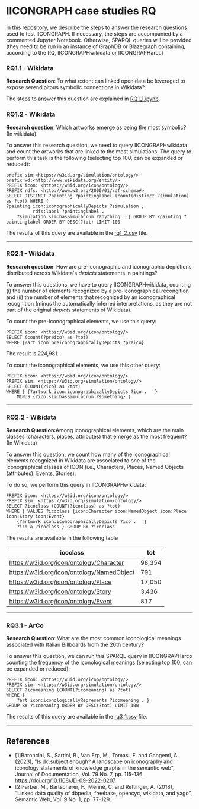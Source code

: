 # IICONGRAPH case studies RQ
In this repository, we describe the steps to answer the research questions used to test IICONGRAPH. If necessary, the steps are accompanied by a commented Jupyter Notebook. Otherwise, SPARQL queries will be provided (they need to be run in an instance of GraphDB or Blazegraph containing, according to the RQ, IICONGRAPHwikidata or IICONGRAPHarco)

### RQ1.1 - Wikidata

**Research Question**: To what extent can linked open data be leveraged to expose serendipitous symbolic connections in Wikidata?

The steps to answer this question are explained in [RQ1_1.ipynb]().

### RQ1.2 - Wikidata

**Research question**: Which artworks emerge as being the most symbolic? (In wikidata). 

To answer this research question, we need to query IICONGRAPHwikidata and count the artworks that are linked to the most simulations. The query to perform this task is the following (selecting top 100, can be expanded or reduced):

```SPARQL
prefix sim:<https://w3id.org/simulation/ontology/> 
prefix wd:<http://www.wikidata.org/entity/> 
PREFIX icon: <https://w3id.org/icon/ontology/>
PREFIX rdfs: <http://www.w3.org/2000/01/rdf-schema#>
SELECT DISTINCT ?painting ?paintinglabel (count(distinct ?simulation) as ?tot) WHERE { 
?painting icon:iconographicallyDepicts ?simulation ;
          rdfs:label ?paintinglabel .
    ?simulation sim:hasSimulacrum ?anything . } GROUP BY ?painting ?paintinglabel ORDER BY DESC(?tot) LIMIT 100
```

The results of this query are available in the [rq1_2.csv]() file.

***

### RQ2.1 - Wikidata

**Research question**: How are pre-iconographic and iconographic depictions distributed across Wikidata's *depicts* statements in paintings?

To answer this questions, we have to query IICONGRAPHwikidata, counting (i) the number of elements recognized by a pre-iconographical recongition and (ii) the number of elements that recognized by an iconographical recognition (minus the automatically inferred interpretations, as they are not part of the original *depicts* statements of Wikidata).

To count the pre-iconographical elements, we use this query:

```SPARQL
PREFIX icon: <https://w3id.org/icon/ontology/>
SELECT (count(?preico) as ?tot) 
WHERE {?art icon:preiconographicallyDepicts ?preico}
```

The result is 224,981.

To count the iconographical elements, we use this other query:

```SPARQL
PREFIX icon: <https://w3id.org/icon/ontology/>
PREFIX sim: <https://w3id.org/simulation/ontology/>
SELECT (COUNT(?ico) as ?tot)
WHERE { {?artwork icon:iconographicallyDepicts ?ico .   }
    MINUS {?ico sim:hasSimulacrum ?something} }
```

***

### RQ2.2 - Wikidata

**Research Question**:Among iconographical elements, which are the main classes (characters, places, attributes) that emerge as the most frequent? (In Wikidata)

To answer this question, we count how many of the iconographical elements recognized in Wikidata are associated to one of the iconographical classes of ICON (i.e., Characters, Places, Named Objects (attributes), Events, Stories).

To do so, we perform this query in IICONGRAPHwikidata:

```SPARQL
PREFIX icon: <https://w3id.org/icon/ontology/>
PREFIX sim: <https://w3id.org/simulation/ontology/>
SELECT ?icoclass (COUNT(?icoclass) as ?tot)
WHERE { VALUES ?icoclass {icon:Character icon:NamedObject icon:Place icon:Story icon:Event}
    {?artwork icon:iconographicallyDepicts ?ico .   }
    ?ico a ?icoclass } GROUP BY ?icoclass
```

The results are available in the following table

| icoclass                                   | tot    |
|--------------------------------------------|--------|
| https://w3id.org/icon/ontology/Character   | 98,354 |
| https://w3id.org/icon/ontology/NamedObject | 791    |
| https://w3id.org/icon/ontology/Place       | 17,050 |
| https://w3id.org/icon/ontology/Story       | 3,436  |
| https://w3id.org/icon/ontology/Event       | 817    |

***

### RQ3.1 - ArCo

**Research Question**: What are the most common iconological meanings associated with Italian Billboards from the 20th century?

To answer this question, we can run this SPARQL query in IICONGRAPHarco counting the frequency of the iconological meanings (selecting top 100, can be expanded or reduced):

```SPARQL
PREFIX icon: <https://w3id.org/icon/ontology/>
PREFIX sim: <https://w3id.org/simulation/ontology/>
SELECT ?icomeaning (COUNT(?icomeaning) as ?tot)
WHERE { 
    ?art icon:iconologicallyRepresents ?icomeaning . } 
GROUP BY ?icomeaning ORDER BY DESC(?tot) LIMIT 100
```

The results of this query are available in the [rq3_1.csv]() file.


***

## References

* <a id="1">[1]</a>Baroncini, S., Sartini, B., Van Erp, M., Tomasi, F. and Gangemi, A. (2023), "Is dc:subject enough? A landscape on iconography and iconology statements of knowledge graphs in the semantic web", Journal of Documentation, Vol. 79 No. 7, pp. 115-136. https://doi.org/10.1108/JD-09-2022-0207
* <a id="2">[2]</a>Farber, M., Bartscherer, F., Menne, C. and Rettinger, A. (2018), “Linked data quality of dbpedia, freebase, opencyc, wikidata, and yago”, Semantic Web, Vol. 9 No. 1, pp. 77-129.